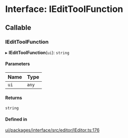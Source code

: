 # Interface: IEditToolFunction

## Callable

### IEditToolFunction

▸ **IEditToolFunction**(`ui`): `string`

#### Parameters

| Name | Type |
| :------ | :------ |
| `ui` | `any` |

#### Returns

`string`

#### Defined in

[ui/packages/interface/src/editor/IEditor.ts:176](https://github.com/leaferjs/leafer-ui/blob/a39c489/packages/interface/src/editor/IEditor.ts#L176)
